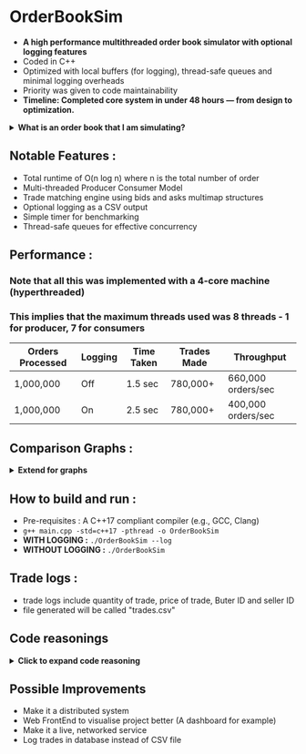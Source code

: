# OrderBookSim

- **A high performance multithreaded order book simulator with optional logging features**
- Coded in C++
- Optimized with local buffers (for logging), thread-safe queues and minimal logging overheads
- Priority was given to code maintainability
- **Timeline: Completed core system in under 48 hours — from design to optimization.**

<details>
<summary><strong>What is an order book that I am simulating?</strong></summary>

- An order book is a system that matches two groups, the buyer and the seller
- When the seller sells an item for a price lower than the amount of money the buyer is willing to pay a trade happens
- The order will decide when a trade happens, record each trade and keep track of buyers and sellers
- This order can process about 660,000 orders per second and could be even faster if you use a machine with more cores.

</details>

## Notable Features :
- Total runtime of O(n log n) where n is the total number of order
- Multi-threaded Producer Consumer Model
- Trade matching engine using bids and asks multimap structures
- Optional logging as a CSV output
- Simple timer for benchmarking
- Thread-safe queues for effective concurrency

## Performance :
### Note that all this was implemented with a 4-core machine (hyperthreaded)
### This implies that the maximum threads used was 8 threads - 1 for producer, 7 for consumers
| Orders Processed | Logging | Time Taken | Trades Made | Throughput         |
|------------------|---------|------------|-------------|--------------------|
| 1,000,000        | Off     | 1.5 sec    | 780,000+    | 660,000 orders/sec |
| 1,000,000        | On      | 2.5 sec    | 780,000+    | 400,000 orders/sec |

## Comparison Graphs :
<details>
<summary><strong>Extend for graphs</strong></summary>
</details>


## How to build and run :
- Pre-requisites : A C++17 compliant compiler (e.g., GCC, Clang)
- ` g++ main.cpp -std=c++17 -pthread -o OrderBookSim `
- **WITH LOGGING :** ` ./OrderBookSim --log `
- **WITHOUT LOGGING :**  ` ./OrderBookSim `

## Trade logs :
- trade logs include quantity of trade, price of trade, Buter ID and seller ID
- file generated will be called "trades.csv"

## Code reasonings 
<details>
<summary><strong>Click to expand code reasoning</strong></summary>
  
### std::multimap
purpose - maintain order of bids and asks\n
**why multimap?**
- maintains order based on price of bids and asks
- supports duplicate price
- eliminate need for linear search, all process is done under O(log n)
- `insert()` is O(log n), `begin()` is O(1), `erase` is O(log n)

### std::ThreadSafe<Order>
purpose - store orders from producers until consumer can process them, acting essntially as a buffer.\n
**why std::queue?**
- keep processes in O(1)
- `push()` is O(1) and `pop()` is O(1)
- FIFO structure (First In First Out) ideal for producer consumer

### std::stringstream localBuffer
purpose - single thread buffer for log data to avoid locking every log write.\n
**why stringstream?**
- Logging to disk is slow.
- Buffering avoids the need to lock std::ofstream so frequently.
- Lock once per thread to flush buffer.

</details>

## Possible Improvements
- Make it a distributed system
- Web FrontEnd to visualise project better (A dashboard for example)
- Make it a live, networked service
- Log trades in database instead of CSV file
